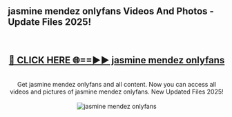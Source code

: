 <h2>jasmine mendez onlyfans Videos And Photos - Update Files 2025!</h2>
<br>
<div align="center">
<h2><a href="https://linkcuts.com/hfmhzwbr" rel="nofollow">🔴 CLICK HERE 🌐==►► jasmine mendez onlyfans</a></h2>
<br>
Get jasmine mendez onlyfans and all content. Now you can access all videos and pictures of jasmine mendez onlyfans. New Updated Files 2025!
<br>
<br>
<a href="https://linkcuts.com/hfmhzwbr" rel="nofollow" data-target="animated-image.originalLink"><img src="https://i.ibb.co.com/WyWwxjT/player-gif2.gif" alt="jasmine mendez onlyfans" style="max-width: 100%; display: inline-block;" data-target="animated-image.originalImage"></a>
</div>
<br>